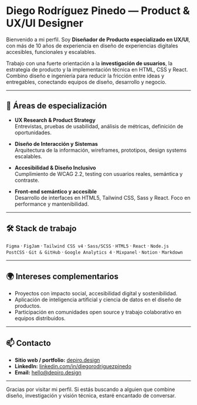 # Diego Rodríguez Pinedo — Product & UX/UI Designer

Bienvenido a mi perfil. Soy **Diseñador de Producto especializado en UX/UI**, con más de 10 años de experiencia en diseño de experiencias digitales accesibles, funcionales y escalables.

Trabajo con una fuerte orientación a la **investigación de usuarios**, la estrategia de producto y la implementación técnica en HTML, CSS y React. Combino diseño e ingeniería para reducir la fricción entre ideas y entregables, conectando equipos de diseño, desarrollo y negocio.

---

## 💼 Áreas de especialización

- **UX Research & Product Strategy**  
  Entrevistas, pruebas de usabilidad, análisis de métricas, definición de oportunidades.

- **Diseño de Interacción y Sistemas**  
  Arquitectura de la información, wireframes, prototipos, design systems escalables.

- **Accesibilidad & Diseño Inclusivo**  
  Cumplimiento de WCAG 2.2, testing con usuarios reales, semántica y contraste.

- **Front-end semántico y accesible**  
  Desarrollo de interfaces en HTML5, Tailwind CSS, Sass y React. Foco en performance y mantenibilidad.

---

## 🛠️ Stack de trabajo

`Figma` · `FigJam` · `Tailwind CSS v4` · `Sass/SCSS` · `HTML5` · `React` · `Node.js`  
`PostCSS` · `Git & GitHub` · `Google Analytics 4` · `Mixpanel` · `Notion` · `Markdown`

---

## 🌍 Intereses complementarios

- Proyectos con impacto social, accesibilidad digital y sostenibilidad.  
- Aplicación de inteligencia artificial y ciencia de datos en el diseño de productos.  
- Participación en comunidades open source y trabajo colaborativo en equipos distribuidos.

---

## 📫 Contacto

- **Sitio web / portfolio:** [depiro.design](https://depiro.design)  
- **LinkedIn:** [linkedin.com/in/diegorodriguezpinedo](https://www.linkedin.com/in/diegorodriguezpinedo)  
- **Email:** hello@depiro.design  

---

Gracias por visitar mi perfil. Si estás buscando a alguien que combine diseño, investigación y visión técnica, estaré encantado de conversar.
